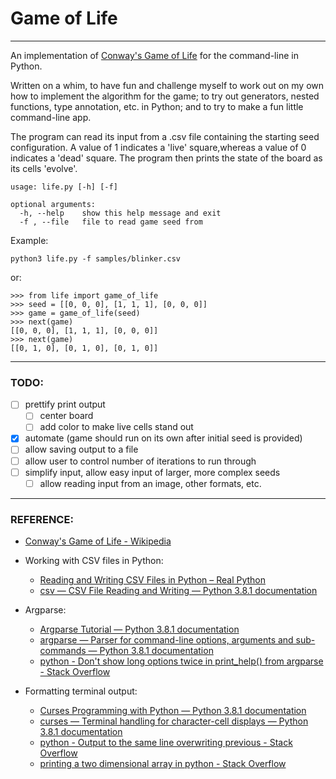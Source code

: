 # Game of Life
---

An implementation of [Conway's Game of Life](https://en.wikipedia.org/wiki/Conway%27s_Game_of_Life) for the command-line in Python.

Written on a whim, to have fun and challenge myself to work out on my own
how to implement the algorithm for the game; to try out generators, nested
functions, type annotation, etc. in Python; and to try to make a fun little
command-line app.

The program can read its input from a .csv file containing the starting seed
configuration. A value of 1 indicates a 'live' square,whereas a value of 0
indicates a 'dead' square. The program then prints the state of the board as
its cells 'evolve'.

```
usage: life.py [-h] [-f]

optional arguments:
  -h, --help    show this help message and exit
  -f , --file   file to read game seed from
```

Example:
```
python3 life.py -f samples/blinker.csv
```

or:
```
>>> from life import game_of_life
>>> seed = [[0, 0, 0], [1, 1, 1], [0, 0, 0]]
>>> game = game_of_life(seed)
>>> next(game)
[[0, 0, 0], [1, 1, 1], [0, 0, 0]]
>>> next(game)
[[0, 1, 0], [0, 1, 0], [0, 1, 0]]
```

---
### TODO:
- [ ] prettify print output
  - [ ] center board
  - [ ] add color to make live cells stand out
- [x] automate (game should run on its own after initial seed is provided)
- [ ] allow saving output to a file
- [ ] allow user to control number of iterations to run through
- [ ] simplify input, allow easy input of larger, more complex seeds
  - [ ] allow reading input from an image, other formats, etc.

---
### REFERENCE:
- [Conway's Game of Life - Wikipedia](https://en.wikipedia.org/wiki/Conway%27s_Game_of_Life)

- Working with CSV files in Python:
  - [Reading and Writing CSV Files in Python – Real Python](https://realpython.com/python-csv/)
  - [csv — CSV File Reading and Writing — Python 3.8.1 documentation](https://docs.python.org/3/library/csv.html)

- Argparse:
  - [Argparse Tutorial — Python 3.8.1 documentation](https://docs.python.org/3/howto/argparse.html#id1)
  - [argparse — Parser for command-line options, arguments and sub-commands — Python 3.8.1 documentation](https://docs.python.org/3/library/argparse.html#const)
  - [python - Don't show long options twice in print_help() from argparse - Stack Overflow](https://stackoverflow.com/questions/18275023/dont-show-long-options-twice-in-print-help-from-argparse)

- Formatting terminal output:
  - [Curses Programming with Python — Python 3.8.1 documentation](https://docs.python.org/3/howto/curses.html)
  - [curses — Terminal handling for character-cell displays — Python 3.8.1 documentation](https://docs.python.org/3/library/curses.html#curses.wrapper)
  - [python - Output to the same line overwriting previous - Stack Overflow](https://stackoverflow.com/questions/26584003/output-to-the-same-line-overwriting-previous/26584483)
  - [printing a two dimensional array in python - Stack Overflow](https://stackoverflow.com/questions/17870612/printing-a-two-dimensional-array-in-python)
